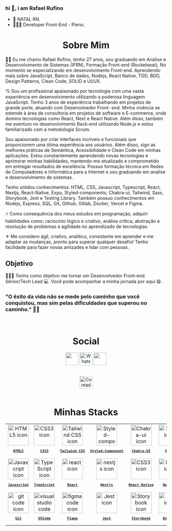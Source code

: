 ### hi 👋, i am Rafael Rufino

- 📌 NATAL RN.
- 👩🏻‍💻 Developer Front-End - Pleno.

<h1 align="center"> Sobre Mim </h1>

👨‍💻 Eu me chamo Rafael Rufino, tenho 27 anos, sou graduando em Análise e Desenvolvimento de Sistemas (IFRN), Formação Front-end (Rocketseat), No momento se especializando em desenvolvimento Front-end. Aprendendo mais sobre JavaScript, Banco de dados, Nodejs, React Native, TDD, BDD, Design Patterns, Clean Code, SOLID e UI/UX.

💘 Sou um profissional apaixonado por tecnologia com uma vasta experiência em desenvolvimento utilizando a poderosa linguagem JavaScript. Tenho 3 anos de experiência trabalhando em projetos de grande porte, atuando com Desenvolvedor Front- end. Minha vivência se estende à área de consultoria em projetos de software e E-commerce, onde domino tecnologias como React, Next e React Native. Além disso, também me aventuro no desenvolvimento Back-end utilizando Node.js e estou familiarizado com a metodologia Scrum.

Sou apaixonado por criar interfaces incríveis e funcionais que proporcionem uma ótima experiência aos usuários. Além disso, sigo as melhores práticas de Semântica, Acessibilidade e Clean Code em minhas aplicações. Estou constantemente aprendendo novas tecnologias e aprimorar minhas habilidades,
mantendo-me atualizado e comprometido em entregar resultados de excelência. Possuo formação técnica em Redes de Computadores e Informática para a Internet e sou graduando em analise e desenvolvimento de sistemas.

Tenho sólidos conhecimentos: HTML, CSS, Javascript, Typescript, React, Nextjs, React-Native, Expo, Styled-components, Chakra-ui, Tailwind, Sass, Storybook, Jest e Testing Library. Também possuo conhecimentos em Nodejs, Express, SQL, Git, Github, Gitlab, Docker, Vercel e Figma.

⚡ Como consequência dos meus estudos em programação, adquiri habilidades como: raciocínio lógico e criativo, análise crítica, abstração e resolução de problemas e agilidade no aprendizado de tecnologias.

⚜ Me considero ágil, criativo, analítico, consistente em aprender e me adaptar as mudanças, pronto para superar qualquer desafio! Tenho facilidade para fazer novas amizades e lidar com pessoas.

## Objetivo

👩🏻‍💻 Tenho como objetivo me tornar um Desenvolvedor Front-end Sênior/Tech Lead 💻. Você pode acompanhar a minha jornada por aqui 😄.

### "O êxito da vida não se mede pelo caminho que você conquistou, mas sim pelas dificuldades que superou no caminho." ✍🏻

<br>

<h1 align="center"> Social </h1>
<p align="center">
    <a href="https://rafaelrufino.52@gmail.com"><img height="40px" src="https://img.shields.io/badge/-Gmail-%23333?style=for-the-badge&logo=gmail&logoColor=white" target="_blank"></a>
    <a href="https://api.whatsapp.com/send?phone=5584981684917&text="> <img height="40px"src="https://img.shields.io/badge/WhatsApp-25D366?style=for-the-badge&logo=whatsapp&logoColor=white" alt="WhatsApp" /></a>
    <a href="https://www.linkedin.com/in/rafael-r-dos-santos/" target="_blank"><img <img height="40px" src="https://img.shields.io/badge/-LinkedIn-%230077B5?style=for-the-badge&logo=linkedin&logoColor=white" target="_blank"></a>
</div>
</p>
<br>
<div align="center">
  <img src="https://visitor-badge.feriirawann.repl.co/?username=rafael-rufino&repo=rafael-rufino&style=for-the-badge&label=Visitantes&logo=OpenTelemetry&color=527BBF&contentType=svg" alt="Contador de Visitas do Perfil no Github do Rafael Rufino" height="40px" />
</div>
<br>

<h1 align="center"> Minhas Stacks </h1>

<table align="center" height="100%">
  <tr>
    <td align="center">
      <a href="https://developer.mozilla.org/en-US/docs/Web/HTML/">
        <img src="https://skillicons.dev/icons?i=html" width="65px" alt="HTML5 icon"/><br/>
        <sub>
          <b>
            <pre>HTML5</pre>
          </b>
        </sub>
      </a>
    </td>
    <td align="center">
      <a href="https://developer.mozilla.org/en-US/docs/Web/CSS/">
        <img src="https://skillicons.dev/icons?i=css" width="65px" alt="CSS3 icon"/><br/>
        <sub>
          <b>
            <pre>CSS3</pre>
          </b>
        </sub>
      </a>
    </td>
    <td align="center">
      <a href="https://tailwindcss.com/">
        <img src="https://skillicons.dev/icons?i=tailwindcss" width="65px" alt="Tailwind CSS icon"/><br/>
        <sub>
          <b>
            <pre>Tailwind CSS</pre>
          </b>
        </sub>
      </a>
  </td>
     <td align="center">
      <a href="https://styled-components.com/">
        <img src="https://skillicons.dev/icons?i=styledcomponents" width="65px" alt="Styled-component icon"/><br/>
        <sub>
          <b>
            <pre>Styled-Component</pre>
          </b>
        </sub>
      </a>
    </td>
    <td align="center">
      <a href="https://chakra-ui.com/">
        <img src="https://skillicons.dev/icons?i=fastapi" width="65px" alt="Chakra-ui icon"/><br/>
        <sub>
          <b>
            <pre>Chakra-UI</pre>
          </b>
        </sub>
      </a>
    </td>
 <td align="center">
      <a href="https://sass-lang.com/">
        <img src="https://skillicons.dev/icons?i=sass" width="65px" alt="Sass icon"/><br/>
        <sub>
          <b>
            <pre>Sass</pre>
          </b>
        </sub>
      </a>
    </td>
  </tr>
 <td align="center">
      <a href="https://developer.mozilla.org/en-US/docs/Web/JavaScript/">
        <img src="https://techstack-generator.vercel.app/js-icon.svg" width="65px" alt="Javascript icon"/><br/>
        <sub>
          <b>
            <pre>Javascript</pre>
          </b>
        </sub>
      </a>
  </td>
  <td align="center">
    <a href="https://www.typescriptlang.org/">
      <img src="https://skillicons.dev/icons?i=ts" width="65px" alt="TypeScript icon"/><br/>
      <sub>
        <b>
          <pre>TypeScript</pre>
        </b>
      </sub>
    </a>
  </td>

  <td align="center">
      <a href="https://react.dev/">
        <img src="https://skillicons.dev/icons?i=react" width="65px" alt="react icon"/><br/>
        <sub>
          <b>
            <pre>React</pre>
          </b>
        </sub>
      </a>
  </td>

  <td align="center">
      <a href="https://nextjs.io/">
        <img src="https://skillicons.dev/icons?i=nextjs" width="65px" alt="nextjs icon"/><br/>
        <sub>
          <b>
            <pre>Nextjs</pre>
          </b>
        </sub>
      </a>
  </td>
  <td align="center">
      <a href="https://developer.mozilla.org/en-US/docs/Web/react-native/">
        <img src="https://skillicons.dev/icons?i=react" width="65px" alt="CSS3 icon"/><br/>
        <sub>
          <b>
       <pre>React Native</pre>
          </b>
        </sub>
      </a>
  </td>
  <td align="center">
      <a href="https://nodejs.org/en">
        <img src="https://skillicons.dev/icons?i=nodejs" width="65px" alt="bash icon"/><br/>
        <sub>
          <b>
            <pre>NodeJS</pre>
          </b>
        </sub>
      </a>
  </td>
  <td align="center">
      <a href="https://prisma.js.org/">
        <img src="https://skillicons.dev/icons?i=prisma" width="65px" alt="Prisma icon"/><br/>
        <sub>
          <b>
            <pre>Prisma</pre>
          </b>
        </sub>
      </a>
  </td>
  </tr>
  <td align="center">
      <a href="https://git-scm.com/">
        <img src="https://skillicons.dev/icons?i=git" width="65px" alt="git code icon"/><br/>
        <sub>
          <b>
            <pre>Git</pre>
          </b>
        </sub>
      </a>
  </td>
 <td align="center">
      <a href="https://code.visualstudio.com/">
        <img src="https://skillicons.dev/icons?i=vscode" width="65px" alt="visual studio code icon"/><br/>
        <sub>
          <b>
            <pre>VSCode</pre>
          </b>
        </sub>
      </a>
  </td>
   <td align="center">
      <a href="https://figma.com/">
        <img src="https://skillicons.dev/icons?i=figma" width="65px" alt="figma code icon"/><br/>
        <sub>
          <b>
            <pre>Figma</pre>
          </b>
        </sub>
      </a>
  </td>

  <td align="center">
    <a href="https://jestjs.io/">
      <img src="https://skillicons.dev/icons?i=jest" width="65px" alt="Jest icon"/><br/>
      <sub>
        <b>
          <pre>Jest</pre>
        </b>
      </sub>
    </a>
  </td>

  <td align="center">
    <a href="https://storybook.js.org/">
      <img src="https://static-00.iconduck.com/assets.00/storybook-icon-icon-1645x2048-ir1mrc43.png" width="65px" alt="Storybook icon"/><br/>
      <sub>
        <b>
          <pre>Storybook</pre>
        </b>
      </sub>
    </a>
  </td>

  <td align="center">
  <a href="https://docker.io/">
    <img src="https://skillicons.dev/icons?i=docker" width="65px" alt="Jest icon"/><br/>
    <sub>
      <b>
        <pre>Docker</pre>
      </b>
    </sub>
  </a>
  </td>

</table>
<br/>

## Cursos 📚

- <a href="#" target="_blank">[Ignite (Trilha ReactJS)](https://rocketseat.com.br/ignite) 🚀</a>
- <a href="#" target="_blank">[Ignite (Trilha React Native)](https://rocketseat.com.br/ignite) 🚀</a>
- <a href="#" target="_blank">[Ignite (Trilha Nodejs)](https://rocketseat.com.br/ignite) 🚀</a>
- <a href="#" target="_blank">[JStack](https://jstack.com.br/) 💻</a>

## Git Status <img src="https://media.giphy.com/media/W5eoZHPpUx9sapR0eu/giphy.gif" width=30 alt="Git"/>
<div align="center">
![Anurag's GitHub stats](https://github-readme-stats.vercel.app/api?username=Rafael-Rufino&show_icons=true&theme=radical&show_icons=true&card_width=500)
</div>
<div align="center">
 <a href="https://git.io/streak-stats">
     <img src="https://github-readme-streak-stats.herokuapp.com?user=Rafael-Rufino&theme=dark&locale=pt_BR&date_format=M%20j%5B%2C%20Y%5D&card_width=600" alt="GitHub Streak" />
 </a>
</div>
<br/><br/>

<p align="center">
  <img src="https://github-profile-trophy.vercel.app/?username=Rafael-Rufino&theme=dracula&row=2&no-bg=true&column=3&margin-w=15&margin-h=15" />
</p>

